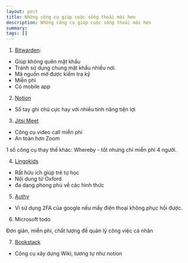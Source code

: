 ```yaml
---
layout: post
title: Những công cụ giúp cuộc sống thoải mái hơn
description: Những công cụ giúp cuộc sống thoải mái hơn
summary: 
tags: []
---
```


1. [Bitwarden](https://bitwarden.com/): 

  - Giúp không quên mật khẩu
  - Tránh sử dụng chung mật khẩu nhiều nơi. 
  - Mã nguồn mở được kiểm tra kỹ
  - Miễn phí
  - Có mobile app

2. [Notion](https://www.notion.so/)

  - Sổ tay ghi chú cực hay với nhiều tính năng tiện lợi 

3. [Jitsi Meet](https://meet.jit.si/)

- Công cụ video call miễn phí 
- An toàn hơn Zoom

1 số công cụ thay thế khác: Whereby - tốt nhưng chỉ miễn phí 4 người. 

4. [Lingokids](https://www.lingokids.com/)

- Rất hữu ích giúp trẻ tự học 
- Nội dung từ Oxford
- đa dạng phong phú về các hình thức 

5. [Authy](https://authy.com/) 

- Vì sử dụng 2FA của google nếu mấy điện thoại không phục hồi được. 

6. Microsoft todo

Đơn giản, miễn phí, chất lượng để quản lý công việc cá nhân

7. [Bookstack](https://www.bookstackapp.com/)

- Công cụ xây dựng Wiki, tương tự như notion
